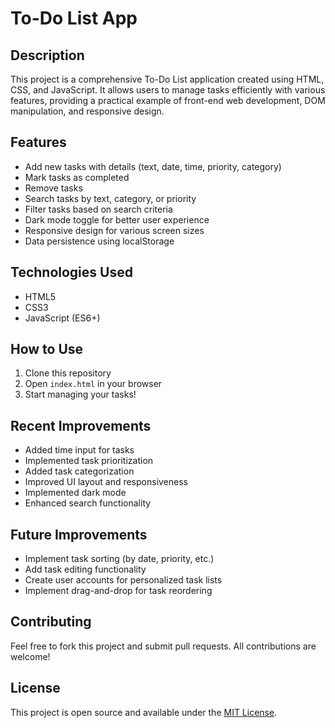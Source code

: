 # To-Do List App

## Description
This project is a comprehensive To-Do List application created using HTML, CSS, and JavaScript. It allows users to manage tasks efficiently with various features, providing a practical example of front-end web development, DOM manipulation, and responsive design.

## Features
- Add new tasks with details (text, date, time, priority, category)
- Mark tasks as completed
- Remove tasks
- Search tasks by text, category, or priority
- Filter tasks based on search criteria
- Dark mode toggle for better user experience
- Responsive design for various screen sizes
- Data persistence using localStorage

## Technologies Used
- HTML5
- CSS3
- JavaScript (ES6+)

## How to Use
1. Clone this repository
2. Open `index.html` in your browser
3. Start managing your tasks!

## Recent Improvements
- Added time input for tasks
- Implemented task prioritization
- Added task categorization
- Improved UI layout and responsiveness
- Implemented dark mode
- Enhanced search functionality

## Future Improvements
- Implement task sorting (by date, priority, etc.)
- Add task editing functionality
- Create user accounts for personalized task lists
- Implement drag-and-drop for task reordering

## Contributing
Feel free to fork this project and submit pull requests. All contributions are welcome!

## License
This project is open source and available under the [MIT License](LICENSE).
